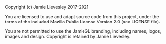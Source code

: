 Copyright (c) Jamie Lievesley 2017-2021

You are licensed to use and adapt source code from this project, under the terms of the included Mozilla Public License Version 2.0 (see LICENSE file).

You are not permitted to use the JamieGL branding, including names, logos, images and design. Copyright is retained by Jamie Lievesley.
